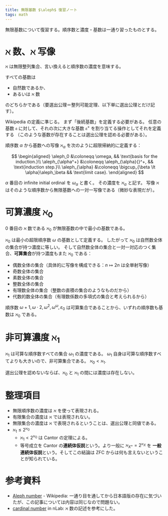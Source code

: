 ```yaml
---
title: 無限基数 $\aleph$ 復習ノート
tags: math
---
```


無限基数について復習する。順序数と濃度・基数は一通り習ったものとする。

# $\aleph$ 数、$\aleph$ 写像

$\aleph$ は無限整列集合、言い換えると順序数の濃度を意味する。

すべての基数は
* 自然数であるか、
* あるいは $\aleph$ 数

のどちらかである（要選出公理＝整列可能定理、以下単に選出公理とだけ記す）。

Wikipedia の定義に準じる。
まず「後続基数」を定義する必要がある。
任意の基数 $\mathfrak a$ に対して、それの次に大きな基数 $\mathfrak a^+$ を割り当てる操作としてそれを定義する
（このような基数が存在することは選出公理を認める必要がある）。

順序数 $\alpha$ から基数への写像 $\aleph_{\alpha}$ を次のように超限帰納的に定義する：

$$
\begin{aligned}
\aleph_0 &\coloneqq \omega, && \text{basis for the induction.}\\
\aleph_{\alpha^+} &\coloneqq \aleph_{\alpha}{}^+, && \text{induction step.}\\
\aleph_{\alpha} &\coloneqq \bigcup_{\beta \lt \alpha}\aleph_\beta && \text{limit case}.
\end{aligned}
$$

$\alpha$ 番目の infinite initial ordinal を $\omega_\alpha$ と書く。
その濃度を $\aleph_\alpha$ と記す。
写像 $\aleph$ はそのような順序数から無限基数への一対一写像である（微妙な表現だが）。

# 可算濃度 $\aleph_0$

$0$ 番目の $\aleph$ 数である $\aleph_0$ が無限基数の中で最小の基数である。

$\aleph_0$ は最小の超限順序数 $\omega$ の基数として定義する。
したがって $\aleph_0$ は自然数全体の集合が持つ濃度に等しい。
そして自然数全体の集合と一対一対応のつく集合、**可算集合**が持つ濃度もまた $\aleph_0$ である：
* 偶数全体の集合（具体的に写像を構成できる：$n \longmapsto 2n$ は全単射写像）
* 奇数全体の集合
* 素数全体の集合
* 整数全体の集合
* 有理数全体の集合（整数の直積の集合のようなものだから）
* 代数的数全体の集合（有理数係数の多項式の集合と考えられるから）

順序数 $\omega+1, \omega\cdot2, \omega^2, \omega^\omega, \varepsilon_0$
は可算集合であることから、いずれの順序数も基数は $\aleph_0$ である。

# 非可算濃度 $\aleph_1$

$\aleph_1$ は可算な順序数すべての集合 $\omega_1$ の濃度である。
$\omega_1$ 自身は可算な順序数すべてよりも大きいので、非可算集合である。
$\aleph_0 \lt \aleph_1.$

選出公理を認めないならば、$\aleph_0$ と $\aleph_1$ の間には濃度は存在しない。

# 整理項目

* 無限順序数の濃度は $\aleph$ を使って表現される。
* 有限集合の濃度は $\aleph$ では表現されない。
* 無限集合の濃度は $\aleph$ で表現されるということは、選出公理と同値である。
* $\aleph_1 \le 2^{\aleph_0}$
  * $\aleph_1 \lt 2^{\aleph_0}$ は Cantor の定理による。
  * 等号成立を Cantor の**連続体仮説**という。より一般に $\aleph_{X^+} = 2^{\aleph_X}$ を
    **一般連続体仮説**という。そしてこの結論は ZFC からは何も言えないということが知られている。

# 参考資料

* [Aleph number](https://en.wikipedia.org/wiki/Aleph_number#Aleph-null) - Wikipedia:
  一通り目を通してから日本語版の存在に気づいたが、この記事については内容は同じなので問題ない。
* [cardinal number](https://ncatlab.org/nlab/show/cardinal+number) in nLab:
  $\aleph$ 数の記述を参考にした。
